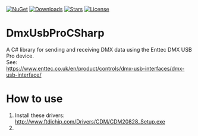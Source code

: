[![NuGet](https://img.shields.io/nuget/v/Strings.Abbreviations)](https://www.nuget.org/packages/Strings.Abbreviations/)
[![Downloads](https://img.shields.io/nuget/dt/Strings.Abbreviations)](https://www.nuget.org/packages/Strings.Abbreviations/)
[![Stars](https://img.shields.io/github/stars/kkokosa/Strings.Abbreviations)](https://github.com/kkokosa/Strings.Abbreviations/stargazers)
[![License](https://img.shields.io/badge/license-MIT-blue.svg)](LICENSE.md)

# DmxUsbProCSharp

A C# library for sending and receiving DMX data using the Enttec DMX USB Pro device.  
See:  
https://www.enttec.co.uk/en/product/controls/dmx-usb-interfaces/dmx-usb-interface/

# How to use

1. Install these drivers:  
   http://www.ftdichip.com/Drivers/CDM/CDM20828_Setup.exe
2.
